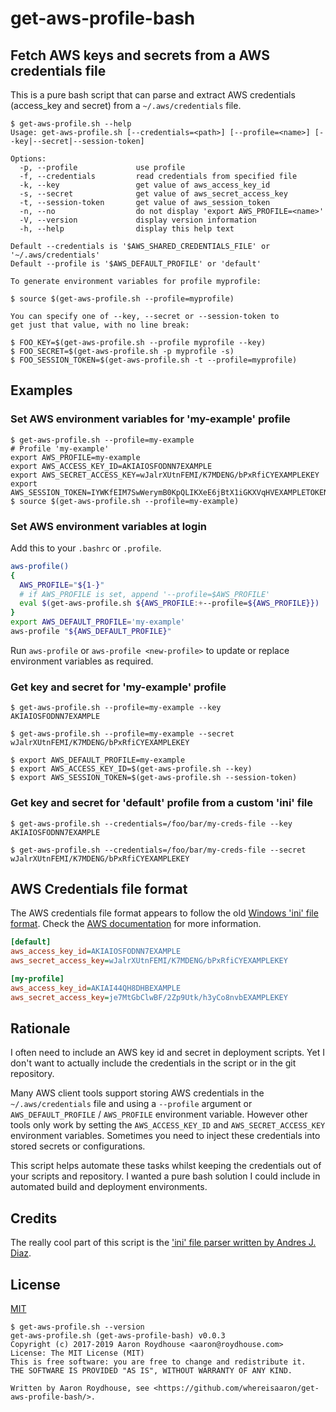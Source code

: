 # get-aws-profile-bash

<!--
![Release](https://img.shields.io/github/release/whereisaaron/get-aws-profile-bash.svg)
-->

## Fetch AWS keys and secrets from a AWS credentials file

This is a pure bash script that can parse and extract AWS credentials (access_key and secret) from a `~/.aws/credentials` file.

```console
$ get-aws-profile.sh --help
Usage: get-aws-profile.sh [--credentials=<path>] [--profile=<name>] [--key|--secret|--session-token]

Options:
  -p, --profile             use profile
  -f, --credentials         read credentials from specified file
  -k, --key                 get value of aws_access_key_id
  -s, --secret              get value of aws_secret_access_key
  -t, --session-token       get value of aws_session_token
  -n, --no                  do not display 'export AWS_PROFILE=<name>'
  -V, --version             display version information
  -h, --help                display this help text

Default --credentials is '$AWS_SHARED_CREDENTIALS_FILE' or '~/.aws/credentials'
Default --profile is '$AWS_DEFAULT_PROFILE' or 'default'

To generate environment variables for profile myprofile:

$ source $(get-aws-profile.sh --profile=myprofile)

You can specify one of --key, --secret or --session-token to
get just that value, with no line break:

$ FOO_KEY=$(get-aws-profile.sh --profile myprofile --key)
$ FOO_SECRET=$(get-aws-profile.sh -p myprofile -s)
$ FOO_SESSION_TOKEN=$(get-aws-profile.sh -t --profile=myprofile)

```

## Examples

### Set AWS environment variables for 'my-example' profile

```console
$ get-aws-profile.sh --profile=my-example
# Profile 'my-example'
export AWS_PROFILE=my-example
export AWS_ACCESS_KEY_ID=AKIAIOSFODNN7EXAMPLE
export AWS_SECRET_ACCESS_KEY=wJalrXUtnFEMI/K7MDENG/bPxRfiCYEXAMPLEKEY
export AWS_SESSION_TOKEN=IYWKfEIM7SwWerymB0KpQLIKXeE6jBtX1iGKXVqHVEXAMPLETOKEN
$ source $(get-aws-profile.sh --profile=my-example)
```

### Set AWS environment variables at login

Add this to your `.bashrc` or `.profile`.

```bash
aws-profile()
{
  AWS_PROFILE="${1-}"
  # if AWS_PROFILE is set, append '--profile=$AWS_PROFILE'
  eval $(get-aws-profile.sh ${AWS_PROFILE:+--profile=${AWS_PROFILE}})
}
export AWS_DEFAULT_PROFILE='my-example'
aws-profile "${AWS_DEFAULT_PROFILE}"
```

Run `aws-profile` or `aws-profile <new-profile>` to update or replace environment variables as required.

### Get key and secret for 'my-example' profile

```console
$ get-aws-profile.sh --profile=my-example --key
AKIAIOSFODNN7EXAMPLE

$ get-aws-profile.sh --profile=my-example --secret
wJalrXUtnFEMI/K7MDENG/bPxRfiCYEXAMPLEKEY

$ export AWS_DEFAULT_PROFILE=my-example
$ export AWS_ACCESS_KEY_ID=$(get-aws-profile.sh --key)
$ export AWS_SESSION_TOKEN=$(get-aws-profile.sh --session-token)
```

### Get key and secret for 'default' profile from a custom 'ini' file

```console
$ get-aws-profile.sh --credentials=/foo/bar/my-creds-file --key
AKIAIOSFODNN7EXAMPLE

$ get-aws-profile.sh --credentials=/foo/bar/my-creds-file --secret
wJalrXUtnFEMI/K7MDENG/bPxRfiCYEXAMPLEKEY
```

## AWS Credentials file format

The AWS credentials file format appears to follow the old [Windows 'ini' file format](https://en.wikipedia.org/wiki/INI_file). Check the [AWS documentation](http://docs.aws.amazon.com/cli/latest/userguide/cli-chap-getting-started.html) for more information.

```ini
[default]
aws_access_key_id=AKIAIOSFODNN7EXAMPLE
aws_secret_access_key=wJalrXUtnFEMI/K7MDENG/bPxRfiCYEXAMPLEKEY

[my-profile]
aws_access_key_id=AKIAI44QH8DHBEXAMPLE
aws_secret_access_key=je7MtGbClwBF/2Zp9Utk/h3yCo8nvbEXAMPLEKEY
```

## Rationale

I often need to include an AWS key id and secret in deployment scripts. Yet I don't want to actually include the credentials in the script or in the git repository.

Many AWS client tools support storing AWS credentials in the `~/.aws/credentials` file and using a `--profile` argument or `AWS_DEFAULT_PROFILE` / `AWS_PROFILE` environment variable. However other tools only work by setting the `AWS_ACCESS_KEY_ID` and `AWS_SECRET_ACCESS_KEY` environment variables. Sometimes you need to inject these credentials into stored secrets or configurations.

This script helps automate these tasks whilst keeping the credentials out of your scripts and repository. I wanted a pure bash solution I could include in automated build and deployment environments.

## Credits

The really cool part of this script is the ['ini' file parser written by Andres J. Diaz](https://web.archive.org/web/20180826221418/http://theoldschooldevops.com/2008/02/09/bash-ini-parser/).

## License

[MIT](./LICENSE)

```console
$ get-aws-profile.sh --version
get-aws-profile.sh (get-aws-profile-bash) v0.0.3
Copyright (c) 2017-2019 Aaron Roydhouse <aaron@roydhouse.com>
License: The MIT License (MIT)
This is free software: you are free to change and redistribute it.
THE SOFTWARE IS PROVIDED "AS IS", WITHOUT WARRANTY OF ANY KIND.

Written by Aaron Roydhouse, see <https://github.com/whereisaaron/get-aws-profile-bash/>.
```
